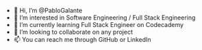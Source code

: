 - 👋 Hi, I’m @PabloGalante
- 👀 I’m interested in Software Engineering / Full Stack Engineering
- 🌱 I’m currently learning Full Stack Engineer on Codecademy
- 💞️ I’m looking to collaborate on any project
- 📫 You can reach me through GitHub or LinkedIn

